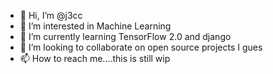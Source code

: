 - 👋 Hi, I’m @j3cc
- 👀 I’m interested in Machine Learning
- 🌱 I’m currently learning TensorFlow 2.0 and django
- 💞️ I’m looking to collaborate on open source projects I gues
- 📫 How to reach me....this is still wip

<!---
j3cc/j3cc is a ✨ special ✨ repository because its `README.md` (this file) appears on your GitHub profile.
You can click the Preview link to take a look at your changes.
--->
